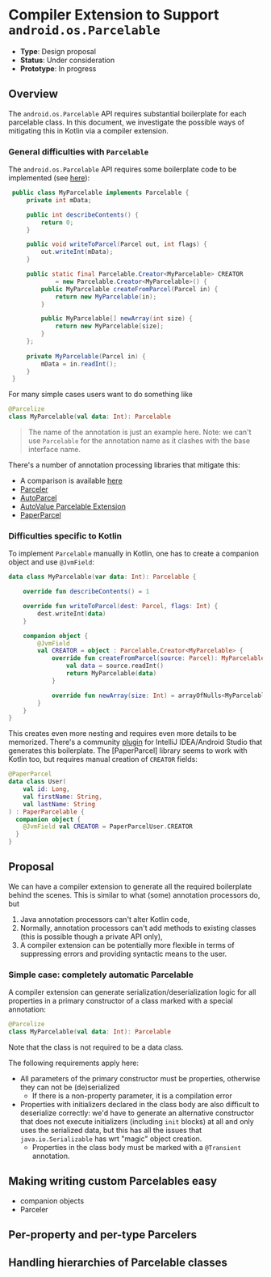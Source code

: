 # Compiler Extension to Support `android.os.Parcelable`

* **Type**: Design proposal
* **Status**: Under consideration
* **Prototype**: In progress

## Overview

The `android.os.Parcelable` API requires substantial boilerplate for each parcelable class. In this document, we investigate the possible ways of mitigating this in Kotlin via a compiler extension.

### General difficulties with `Parcelable`

The `android.os.Parcelable` API requires some boilerplate code to be implemented (see [here](https://developer.android.com/reference/android/os/Parcelable.html)):

```java
 public class MyParcelable implements Parcelable {
     private int mData;

     public int describeContents() {
         return 0;
     }

     public void writeToParcel(Parcel out, int flags) {
         out.writeInt(mData);
     }

     public static final Parcelable.Creator<MyParcelable> CREATOR
             = new Parcelable.Creator<MyParcelable>() {
         public MyParcelable createFromParcel(Parcel in) {
             return new MyParcelable(in);
         }

         public MyParcelable[] newArray(int size) {
             return new MyParcelable[size];
         }
     };
     
     private MyParcelable(Parcel in) {
         mData = in.readInt();
     }
 }
```
  
For many simple cases users want to do something like

```kotlin
@Parcelize
class MyParcelable(val data: Int): Parcelable
```  

> The name of the annotation is just an example here. Note: we can't use `Parcelable` for the annotation name as it clashes with the base interface name.
  
There's a number of annotation processing libraries that mitigate this:
  - A comparison is available [here](http://blog.bradcampbell.nz/a-comparison-of-parcelable-boilerplate-libraries/)
  - [Parceler](https://github.com/johncarl81/parceler)
  - [AutoParcel](https://github.com/frankiesardo/auto-parcel)
  - [AutoValue Parcelable Extension](https://github.com/rharter/auto-value-parcel)
  - [PaperParcel](https://github.com/grandstaish/paperparcel)
  
  
### Difficulties specific to Kotlin

To implement `Parcelable` manually in Kotlin, one has to create a companion object and use `@JvmField`:

```kotlin
data class MyParcelable(var data: Int): Parcelable {

    override fun describeContents() = 1

    override fun writeToParcel(dest: Parcel, flags: Int) {
        dest.writeInt(data)
    }

    companion object {
        @JvmField 
        val CREATOR = object : Parcelable.Creator<MyParcelable> {
            override fun createFromParcel(source: Parcel): MyParcelable {
                val data = source.readInt()
                return MyParcelable(data)
            }

            override fun newArray(size: Int) = arrayOfNulls<MyParcelable>(size)
        }
    }
}
```

This creates even more nesting and requires even more details to be memorized. There's a community [plugin](https://github.com/nekocode/android-parcelable-intellij-plugin-kotlin) for IntelliJ IDEA/Android Studio that generates this boilerplate. The [PaperParcel] library seems to work with Kotlin too, but requires manual creation of `CREATOR` fields:

```kotlin
@PaperParcel
data class User(
    val id: Long,
    val firstName: String,
    val lastName: String
) : PaperParcelable {
  companion object {
    @JvmField val CREATOR = PaperParcelUser.CREATOR
  }
}
```

## Proposal

We can have a compiler extension to generate all the required boilerplate behind the scenes. This is similar to what (some) annotation processors do, but 
1. Java annotation processors can't alter Kotlin code, 
2. Normally, annotation processors can't add methods to existing classes (this is possible though a private API only),
3. A compiler extension can be potentially more flexible in terms of suppressing errors and providing syntactic means to the user.  

### Simple case: completely automatic Parcelable

A compiler extension can generate serialization/deserialization logic for all properties in a primary constructor of a class marked with a special annotation:

```kotlin
@Parcelize
class MyParcelable(val data: Int): Parcelable
```  

Note that the class is not required to be a data class.

The following requirements apply here:
- All parameters of the primary constructor must be properties, otherwise they can not be (de)serialized
  - If there is a non-property parameter, it is a compilation error
- Properties with initializers declared in the class body are also difficult to deserialize correctly: we'd have to generate an alternative constructor that does not execute initializers (including `init` blocks) at all and only uses the serialized data, but this has all the issues that `java.io.Serializable` has wrt "magic" object creation.
  - Properties in the class body must be marked with a `@Transient` annotation.
    
## Making writing custom Parcelables easy

- companion objects
- Parceler

## Per-property and per-type Parcelers

## Handling hierarchies of Parcelable classes